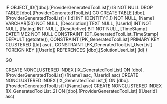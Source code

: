 ﻿
 IF OBJECT_ID('[dbo].[ProviderGeneratedToolList]') IS NOT NULL 
 DROP TABLE [dbo].[ProviderGeneratedToolList] 
 GO
 CREATE TABLE [dbo].[ProviderGeneratedToolList] ( 
 [Id]           INT              IDENTITY(1,1)          NOT NULL,
 [Name]         VARCHAR(50)                             NOT NULL,
 [Description]  TEXT                                        NULL,
 [UserId]       INT                                     NOT NULL,
 [Rating]       INT                                         NULL,
 [DescActive]   BIT                                     NOT NULL,
 [TimeStamp]    DATETIME2                               NOT NULL  CONSTRAINT [DF_GeneratedToolList_TimeStamp] DEFAULT (getdate()),
 CONSTRAINT   [PK_GeneratedToolList]  PRIMARY KEY CLUSTERED    ([Id] asc) ,
 CONSTRAINT [FK_GeneratedToolList_UserList] FOREIGN KEY ([UserId]) REFERENCES [dbo].[SolutionUserList] (Id) )
 
 
 GO
 
 CREATE NONCLUSTERED INDEX [IX_GeneratedToolList] 
    ON [dbo].[ProviderGeneratedToolList] ([Name] asc, [UserId] asc)
 CREATE NONCLUSTERED INDEX [IX_GeneratedToolList_1] 
    ON [dbo].[ProviderGeneratedToolList] ([Name] asc)
 CREATE NONCLUSTERED INDEX [IX_GeneratedToolList_2] 
    ON [dbo].[ProviderGeneratedToolList] ([UserId] asc)